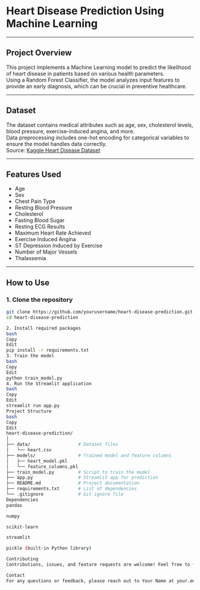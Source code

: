 # Heart Disease Prediction Using Machine Learning

---

## Project Overview

This project implements a Machine Learning model to predict the likelihood of heart disease in patients based on various health parameters.  
Using a Random Forest Classifier, the model analyzes input features to provide an early diagnosis, which can be crucial in preventive healthcare.

---

## Dataset

The dataset contains medical attributes such as age, sex, cholesterol levels, blood pressure, exercise-induced angina, and more.  
Data preprocessing includes one-hot encoding for categorical variables to ensure the model handles data correctly.  
Source: [Kaggle Heart Disease Dataset](https://www.kaggle.com/datasets/kamilpytlak/heart-cvd-dataset)

---

## Features Used

- Age  
- Sex  
- Chest Pain Type  
- Resting Blood Pressure  
- Cholesterol  
- Fasting Blood Sugar  
- Resting ECG Results  
- Maximum Heart Rate Achieved  
- Exercise Induced Angina  
- ST Depression Induced by Exercise  
- Number of Major Vessels  
- Thalassemia  

---

## How to Use

### 1. Clone the repository

```bash
git clone https://github.com/yourusername/heart-disease-prediction.git
cd heart-disease-prediction

2. Install required packages
bash
Copy
Edit
pip install -r requirements.txt
3. Train the model
bash
Copy
Edit
python train_model.py
4. Run the Streamlit application
bash
Copy
Edit
streamlit run app.py
Project Structure
bash
Copy
Edit
heart-disease-prediction/
│
├── data/                  # Dataset files
│   └── heart.csv
├── models/                # Trained model and feature columns
│   ├── heart_model.pkl
│   └── feature_columns.pkl
├── train_model.py         # Script to train the model
├── app.py                 # Streamlit app for prediction
├── README.md              # Project documentation
├── requirements.txt       # List of dependencies
└── .gitignore             # Git ignore file
Dependencies
pandas

numpy

scikit-learn

streamlit

pickle (built-in Python library)

Contributing
Contributions, issues, and feature requests are welcome! Feel free to fork the repository and submit pull requests.

Contact
For any questions or feedback, please reach out to Your Name at your.email@example.com.

